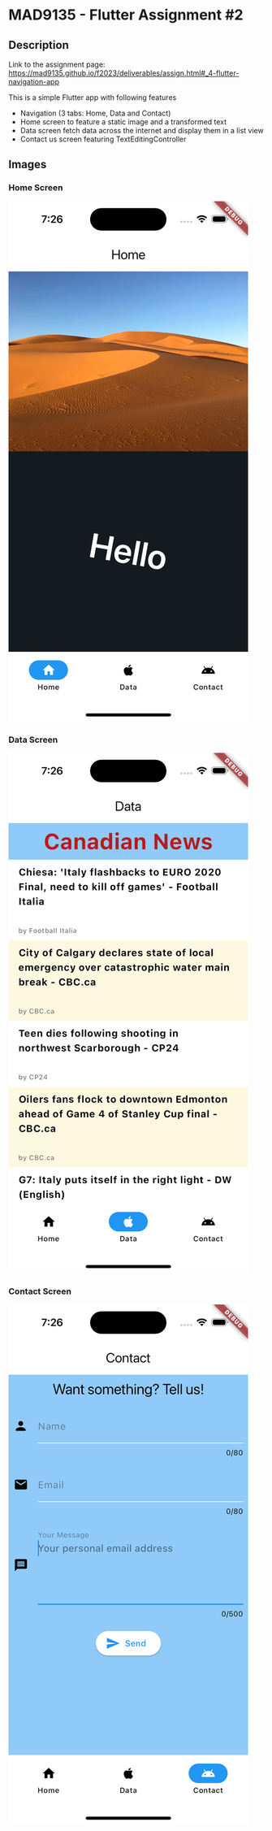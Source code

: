 # MAD9135 - Flutter Assignment #2

## Description

Link to the assignment page: https://mad9135.github.io/f2023/deliverables/assign.html#_4-flutter-navigation-app

This is a simple Flutter app with following features

- Navigation (3 tabs: Home, Data and Contact)
- Home screen to feature a static image and a transformed text
- Data screen fetch data across the internet and display them in a list view
- Contact us screen featuring TextEditingController

## Images

### Home Screen

![Home Screen](assets/image1.png)

### Data Screen

![Data Screen](assets/image2.png)

### Contact Screen

![Contact Screen](assets/image3.png)
